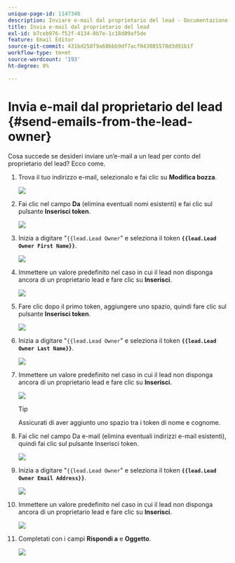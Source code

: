 ```yaml
---
unique-page-id: 1147340
description: Inviare e-mail dal proprietario del lead - Documentazione Marketo - Documentazione del prodotto
title: Invia e-mail dal proprietario del lead
exl-id: b7ceb976-f52f-4134-8b7e-1c18d09af5de
feature: Email Editor
source-git-commit: 431bd258f9a68bbb9df7acf043085578d3d91b1f
workflow-type: tm+mt
source-wordcount: '193'
ht-degree: 0%

---
```


# Invia e-mail dal proprietario del lead {#send-emails-from-the-lead-owner}

Cosa succede se desideri inviare un’e-mail a un lead per conto del proprietario del lead?  Ecco come.

1. Trova il tuo indirizzo e-mail, selezionalo e fai clic su **Modifica bozza**.

   ![](assets/one.png)

1. Fai clic nel campo **Da** (elimina eventuali nomi esistenti) e fai clic sul pulsante **Inserisci token**.

   ![](assets/two.png)

1. Inizia a digitare &quot;`{{lead.Lead Owner`&quot; e seleziona il token **`{{lead.Lead Owner First Name}}`**.

   ![](assets/image2014-9-11-13-3a7-3a43.png)

1. Immettere un valore predefinito nel caso in cui il lead non disponga ancora di un proprietario lead e fare clic su **Inserisci**.

   ![](assets/image2014-9-11-13-3a7-3a58.png)

1. Fare clic dopo il primo token, aggiungere uno spazio, quindi fare clic sul pulsante **Inserisci token**.

   ![](assets/five.png)

1. Inizia a digitare &quot;`{{lead.Lead Owner`&quot; e seleziona il token **`{{lead.Lead Owner Last Name}}`**.

   ![](assets/image2014-9-11-13-3a8-3a24.png)

1. Immettere un valore predefinito nel caso in cui il lead non disponga ancora di un proprietario lead e fare clic su **Inserisci**.

   ![](assets/image2014-9-11-13-3a8-3a39.png)

   >[!TIP]
   >
   >Assicurati di aver aggiunto uno spazio tra i token di nome e cognome.

1. Fai clic nel campo Da e-mail (elimina eventuali indirizzi e-mail esistenti), quindi fai clic sul pulsante Inserisci token.

   ![](assets/eight.png)

1. Inizia a digitare &quot;`{{lead.Lead Owner`&quot; e seleziona il token **`{{lead.Lead Owner Email Address}}`**.

   ![](assets/image2014-9-11-13-3a9-3a33.png)

1. Immettere un valore predefinito nel caso in cui il lead non disponga ancora di un proprietario lead e fare clic su **Inserisci**.

   ![](assets/ten.png)

1. Completati con i campi **Rispondi a** e **Oggetto**.

   ![](assets/eleven.png)
